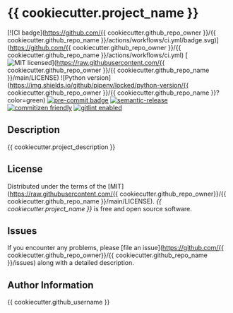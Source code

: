 # {{ cookiecutter.project_name }}

[![CI badge](https://github.com/{{ cookiecutter.github_repo_owner }}/{{ cookiecutter.github_repo_name }}/actions/workflows/ci.yml/badge.svg)](https://github.com/{{ cookiecutter.github_repo_owner }}/{{ cookiecutter.github_repo_name }}/actions/workflows/ci.yml)
[![MIT licensed](https://img.shields.io/badge/license-MIT-blue.svg)](https://raw.githubusercontent.com/{{ cookiecutter.github_repo_owner }}/{{ cookiecutter.github_repo_name }}/main/LICENSE)
![Python version](https://img.shields.io/github/pipenv/locked/python-version/{{ cookiecutter.github_repo_owner }}/{{ cookiecutter.github_repo_name }}?color=green)
[![pre-commit badge](https://img.shields.io/badge/pre--commit-enabled-brightgreen?logo=pre-commit&logoColor=white)](https://github.com/pre-commit/pre-commit)
[![semantic-release](https://img.shields.io/badge/semantic--release-conventionalcommits-e10079?logo=semantic-release)](https://github.com/semantic-release/semantic-release)
[![commitizen friendly](https://img.shields.io/badge/commitizen-friendly-brightgreen.svg)](http://commitizen.github.io/cz-cli)
[![gitlint enabled](https://img.shields.io/badge/gitlint-enabled-orange)](https://github.com/jorisroovers/gitlint)

## Description

{{ cookiecutter.project_description }}

## License

Distributed under the terms of the [MIT](https://raw.githubusercontent.com/{{ cookiecutter.github_repo_owner}}/{{ cookiecutter.github_repo_name }}/main/LICENSE). *{{ cookiecutter.project_name }}* is free and open source software.

## Issues

If you encounter any problems, please [file an issue](https://github.com/{{ cookiecutter.github_repo_owner}}/{{ cookiecutter.github_repo_name }}/issues) along with a detailed description.

## Author Information

{{ cookiecutter.github_username }}
